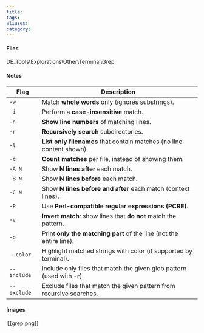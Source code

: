 ```yaml
---
title: 
tags: 
aliases: 
category:
---
```

#### Files
DE_Tools\Explorations\Other\Terminal\Grep
#### Notes


|Flag|Description|
|---|---|
|`-w`|Match **whole words** only (ignores substrings).|
|`-i`|Perform a **case-insensitive** match.|
|`-n`|**Show line numbers** of matching lines.|
|`-r`|**Recursively search** subdirectories.|
|`-l`|**List only filenames** that contain matches (no line content shown).|
|`-c`|**Count matches** per file, instead of showing them.|
|`-A N`|Show **N lines after** each match.|
|`-B N`|Show **N lines before** each match.|
|`-C N`|Show **N lines before and after** each match (context lines).|
|`-P`|Use **Perl-compatible regular expressions (PCRE)**.|
|`-v`|**Invert match**: show lines that **do not** match the pattern.|
|`-o`|Print **only the matching part** of the line (not the entire line).|
|`--color`|Highlight matched strings with color (if supported by terminal).|
|`--include`|Include only files that match the given glob pattern (used with `-r`).|
|`--exclude`|Exclude files that match the given pattern from recursive searches.|

#### Images

![[grep.png]]



